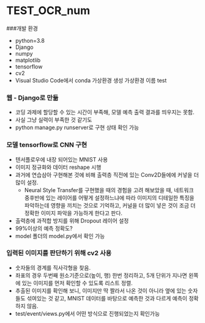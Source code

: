 # TEST_OCR_num

###개발 환경 
-  python=3.8
- Django
- numpy 
- matplotlib
- tensorflow
- cv2
-  Visual Studio Code에서 conda 가상환경 생성 가상환경 이름 test

### 웹 - Django로 만듦
- 코딩 과제에 할당할 수 있는 시간이 부족해, 모델 예측 출력 결과를 띄우지는 못함. 
- 사실 그냥 실력이 부족한 것 같기도 
- python manage.py runserver로 구현 상태 확인 가능 

### 모델 tensorflow로 CNN 구현
- 텐서플로우에 내장 되어있는 MNIST 사용
- 이미지 정규화와 데이터 reshape 시행 
- 과거에 연습삼아 구현해본 것에 비해 출력층 직전에 있는 Conv2D들에에 커넣을 더 많이 설정.  
  - Neural Style Transfer를 구현했을 때의 경험을 고려 해보았을 때, 네트워크 중후반에 있는 레이어를 어떻게 설정하느냐에 따라 이미지의 디테일한 특징을 파악하는데 영향을 끼치는 것으로 기억하고, 커널을 더 많이 넣은 것이 조금 더 정확한 이미지 파악을 가능하게 한다고 판다.
- 출력층에 과적합 방지를 위해 Dropout 레이어 설정 
- 99%이상의 예측 정확도?
- model 폴더의 model.py에서 확인 가능 

### 입력된 이미지를 판단하기 위해 cv2 사용 
- 숫자들의 경계를 직사각형을 찾음. 
- 좌표의 경우 두번째 원소기준으로(높이, 행) 한번 정리하고, 5개 단위가 지나면 왼쪽에 있는 이미지를 먼저 확인할 수 있도록 리스트 정렬. 
- 추출된 이미지를 확인해 보니, 이미지만 딱 짤라서 나온 것이 아니라 옆에 있는 숫자들도 섞여있는 것 같고, MNIST 데이터를 바탕으로 예측한 것과 다르게 예측이 정확하지 않음.
- test/event/views.py에서 어떤 방식으로 진행되었는지 확인가능
